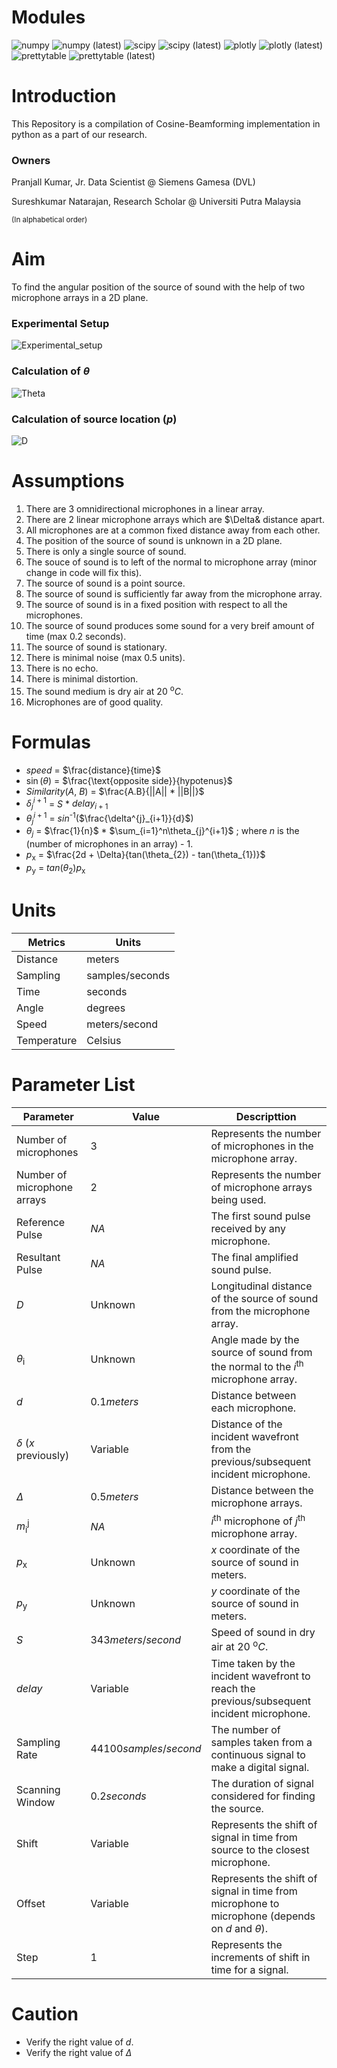# Modules
![numpy](https://img.shields.io/badge/numpy-v1.21.4-information)
![numpy (latest)](https://img.shields.io/pypi/v/numpy?label=lateset)
![scipy](https://img.shields.io/badge/scipy-v1.7.3-information)
![scipy (latest)](https://img.shields.io/pypi/v/scipy?label=lateset)
![plotly](https://img.shields.io/badge/plotly-v5.4.0-information)
![plotly (latest)](https://img.shields.io/pypi/v/plotly?label=lateset)
![prettytable](https://img.shields.io/badge/prettytable-v2.4.0-information)
![prettytable (latest)](https://img.shields.io/pypi/v/prettytable?label=lateset)


# Introduction
This Repository is a compilation of Cosine-Beamforming implementation in python as a part of our research.


### Owners
Pranjall Kumar, Jr. Data Scientist @ Siemens Gamesa (DVL)

Sureshkumar Natarajan, Research Scholar @ Universiti Putra Malaysia

<sub>(In alphabetical order)</sub>


# Aim
To find the angular position of the source of sound with the help of two microphone arrays in a 2D plane.


### Experimental Setup
![Experimental_setup](/Images/Experimental_setup.jpg "Experimantal Setup")


### Calculation of $\theta$
![Theta](/Images/Angular_location.jpg "Calculation of Theta")


### Calculation of source location ($p$)
![D](/Images/Actual_location.jpg "Calculation of source location")


# Assumptions
1. There are 3 omnidirectional microphones in a linear array.
1. There are 2 linear microphone arrays which are $\Delta& distance apart.
1. All microphones are at a common fixed distance away from each other.
1. The position of the source of sound is unknown in a 2D plane.
1. There is only a single source of sound.
1. The souce of sound is to left of the normal to microphone array (minor change in code will fix this).
1. The source of sound is a point source.
1. The source of sound is sufficiently far away from the microphone array.
1. The source of sound is in a fixed position with respect to all the microphones.
1. The source of sound produces some sound for a very breif amount of time (max 0.2 seconds).
1. The source of sound is stationary.
1. There is minimal noise (max 0.5 units).
1. There is no echo.
1. There is minimal distortion.
1. The sound medium is dry air at 20 <sup>o</sup>$C$.
1. Microphones are of good quality.


# Formulas
* $speed$ = $\frac{distance}{time}$
* $\sin$($\theta$) = $\frac{\text{opposite side}}{hypotenus}$
* $Similarity$(_A_, _B_) = $\frac{A.B}{||A|| * ||B||}$
* $\delta_{j}^{i+1}$ = $S$ * $delay_{i+1}$
* $\theta_{j}^{i+1}$ = $sin$<sup>-1</sup>($\frac{\delta^{j}_{i+1}}{d}$)
* $\theta_{j}$ = $\frac{1}{n}$ * $\sum_{i=1}^n\theta_{j}^{i+1}$ ; where $n$ is the (number of microphones in an array) - 1.
* $p$<sub>x</sub> = $\frac{2d + \Delta}{tan(\theta_{2}) - tan(\theta_{1})}$
* $p$<sub>y</sub> = $tan$($\theta_{2}$)$p$<sub>x</sub>


# Units
| Metrics | Units |
|---------|-------|
| Distance | meters |
| Sampling | samples/seconds |
| Time | seconds |
| Angle | degrees |
| Speed | meters/second |
| Temperature | Celsius |


# Parameter List
| Parameter | Value | Descripttion |
|-----------|-------|--------------|
| Number of microphones | $3$ | Represents the number of microphones in the microphone array. |
| Number of microphone arrays | $2$ | Represents the number of microphone arrays being used. |
| Reference Pulse | $NA$ | The first sound pulse received by any microphone. |
| Resultant Pulse | $NA$ | The final amplified sound pulse. |
| $D$ | Unknown | Longitudinal distance of the source of sound from the microphone array. |
| $\theta$<sub>i</sub> | Unknown | Angle made by the source of sound from the normal to the $i$<sup>th</sup> microphone array. |
| $d$ | $0.1 meters$ | Distance between each microphone. |
| $\delta$ ($x$ previously)| Variable | Distance of the incident wavefront from the previous/subsequent incident microphone. | 
| $\Delta$ | $0.5 meters$ | Distance between the microphone arrays. |
| $m$<sub>i</sub><sup>j</sup> | $NA$ | $i$<sup>th</sup> microphone of $j$<sup>th</sup> microphone array. |
| $p$<sub>x</sub> | Unknown | $x$ coordinate of the source of sound in meters. |
| $p$<sub>y</sub> | Unknown | $y$ coordinate of the source of sound in meters. |
| $S$ | $343 meters/second$ | Speed of sound in dry air at 20 <sup>o</sup>$C$.
| $delay$ | Variable | Time taken by the incident wavefront to reach the previous/subsequent incident microphone. |
| Sampling Rate | $44100 samples/second$ | The number of samples taken from a continuous signal to make a digital signal. |
| Scanning Window | $0.2 seconds$ | The duration of signal considered for finding the source. |
| Shift | Variable | Represents the shift of signal in time from source to the closest microphone. |
| Offset | Variable | Represents the shift of signal in time from microphone to microphone (depends on $d$ and $\theta$). |
| Step | $1$ | Represents the increments of shift in time for a signal. |


# Caution
* Verify the right value of $d$.
* Verify the right value of $\Delta$
